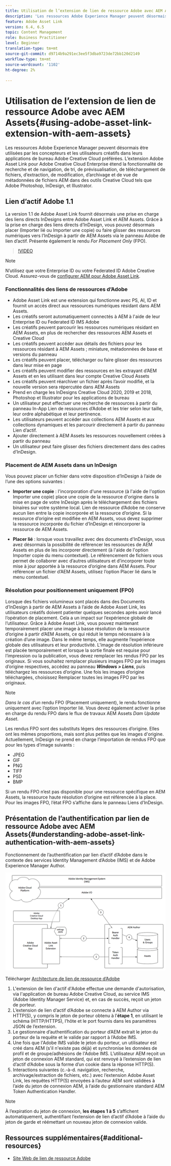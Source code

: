 ```yaml
---
title: Utilisation de l’extension de lien de ressource Adobe avec AEM Assets
description: 'Les ressources Adobe Experience Manager peuvent désormais être utilisées par les concepteurs et les utilisateurs créatifs dans leurs applications de bureau Adobe Creative Cloud préférées. L’extension Adobe Asset Link pour Adobe Creative Cloud Enterprise étend la fonctionnalité de recherche et de navigation, de tri, de prévisualisation, de téléchargement de fichiers, d’extraction, de modification, d’archivage et de vue de métadonnées de fichiers AEM dans des outils Creative Cloud tels que Adobe Photoshop, InDesign,  et Illustrator. '
feature: Adobe Asset Link
version: 6.4, 6.5
topic: Content Management
role: Business Practitioner
level: Beginner
translation-type: tm+mt
source-git-commit: d9714b9a291ec3ee5f3dba9723de72bb120d2149
workflow-type: tm+mt
source-wordcount: '1102'
ht-degree: 2%

---
```



# Utilisation de l’extension de lien de ressource Adobe avec AEM Assets{#using-adobe-asset-link-extension-with-aem-assets}

Les ressources Adobe Experience Manager peuvent désormais être utilisées par les concepteurs et les utilisateurs créatifs dans leurs applications de bureau Adobe Creative Cloud préférées. L’extension Adobe Asset Link pour Adobe Creative Cloud Enterprise étend la fonctionnalité de recherche et de navigation, de tri, de prévisualisation, de téléchargement de fichiers, d’extraction, de modification, d’archivage et de vue de métadonnées de fichiers AEM dans des outils Creative Cloud tels que Adobe Photoshop, InDesign,  et Illustrator.


## Lien d’actif Adobe 1.1

La version 1.1 de Adobe Asset Link fournit désormais une prise en charge des liens directs InDesigns entre Adobe Asset Link et AEM Assets. Grâce à la prise en charge des liens directs d’InDesign, vous pouvez désormais placer (Importer lié ou Importer une copie) ou faire glisser des ressources numériques vers l’InDesign à partir de AEM Assets via le panneau Adobe de lien d’actif. Présente également le rendu *For Placement Only* (FPO).

>[!VIDEO](https://video.tv.adobe.com/v/28988/?quality=12&learn=on)

>[!NOTE]
>
>N’utilisez que votre Enterprise ID ou votre Federated ID Adobe Creative Cloud. Assurez-vous de [configurer AEM pour Adobe Asset Link](https://helpx.adobe.com/fr/enterprise/admin-guide.html/enterprise/using/adobe-asset-link.ug.html).


### Fonctionnalités des liens de ressources d’Adobe

* Adobe Asset Link est une extension qui fonctionne avec PS, AI, ID et fournit un accès direct aux ressources numériques résidant dans AEM Assets.
* Les créatifs seront automatiquement connectés à AEM à l&#39;aide de leur Enterprise ID ou Federated ID IMS Adobe
* Les créatifs peuvent parcourir les ressources numériques résidant en AEM Assets, en plus de rechercher des ressources AEM Assets et Creative Cloud
* Les créatifs peuvent accéder aux détails des fichiers pour les ressources résidant à AEM Assets ; miniature, métadonnées de base et versions du panneau
* Les créatifs peuvent placer, télécharger ou faire glisser des ressources dans leur mise en page
* Les créatifs peuvent modifier des ressources en les extrayant d’AEM Assets et en les utilisant dans leur compte Creative Cloud Assets
* Les créatifs peuvent réarchiver un fichier après l’avoir modifié, et la nouvelle version sera répercutée dans AEM Assets
* Prend en charge les InDesigns Creative Cloud 2020, 2019 et 2018, Photoshop et Illustrator pour les applications de bureau
* Un utilisateur peut effectuer une recherche de ressources à partir du panneau In-App Lien de ressources d’Adobe et les trier selon leur taille, leur ordre alphabétique et leur pertinence.
* Les utilisateurs peuvent accéder aux collections AEM Assets et aux collections dynamiques et les parcourir directement à partir du panneau Lien d’actif.
* Ajouter directement à AEM Assets les ressources nouvellement créées à partir du panneau
* Un utilisateur peut faire glisser des fichiers directement dans des cadres d’InDesign.

### Placement de AEM Assets dans un InDesign

Vous pouvez placer un fichier dans votre disposition d’InDesign à l’aide de l’une des options suivantes :

* **Importer une copie**  : l&#39;incorporation d&#39;une ressource (à l&#39;aide de l&#39;option Importer une copie) place une copie de la ressource d&#39;origine dans la mise en page de votre InDesign après le téléchargement des fichiers binaires sur votre système local. Lien de ressource d’Adobe ne conserve aucun lien entre la copie incorporée et la ressource d’origine. Si la ressource d’origine est modifiée en AEM Assets, vous devez supprimer la ressource incorporée du fichier d’InDesign et réincorporer la ressource de AEM Assets.

* **Placer lié**  : lorsque vous travaillez avec des documents d&#39;InDesign, vous avez désormais la possibilité de référencer les ressources de AEM Assets en plus de les incorporer directement (à l&#39;aide de l&#39;option Importer copie du menu contextuel). Le référencement de fichiers vous permet de collaborer avec d’autres utilisateurs et d’incorporer toute mise à jour apportée à la ressource d’origine dans AEM Assets. Pour référencer un fichier d’AEM Assets, utilisez l’option Placer lié dans le menu contextuel.

### Résolution pour positionnement uniquement (FPO)

Lorsque des fichiers volumineux sont placés dans des Documents d’InDesign à partir de AEM Assets à l’aide de Adobe Asset Link, les utilisateurs créatifs doivent patienter quelques secondes après avoir lancé l’opération de placement. Cela a un impact sur l’expérience globale de l’utilisateur. Grâce à Adobe Asset Link, vous pouvez maintenant temporairement placer une image à basse résolution de la ressource d’origine à partir d’AEM Assets, ce qui réduit le temps nécessaire à la création d’une image. Dans le même temps, elle augmente l’expérience globale des utilisateurs et leur productivité. L’image de résolution inférieure est placée temporairement et lorsque la sortie finale est requise pour l’impression ou la publication, vous devez remplacer les rendus FPO par les originaux. Si vous souhaitez remplacer plusieurs images FPO par les images d’origine respectives, accédez au panneau **_Windows > Liens_**, puis téléchargez les ressources d’origine. Une fois les images d’origine téléchargées, choisissez Remplacer toutes les images FPO par les originaux.

>[!NOTE]
>
> *Dans le cas d’un* rendu FPO (Placement uniquement), le rendu fonctionne uniquement avec l’option Importer lié. Vous devez également activer la prise en charge du rendu FPO dans le flux de travaux AEM Assets *Dam Update Asset*.

Les rendus FPO sont des substituts légers des ressources d’origine. Elles ont les mêmes proportions, mais sont plus petites que les images d&#39;origine. Actuellement, InDesign ne prend en charge l’importation de rendus FPO que pour les types d’image suivants :

* JPEG
* GIF
* PNG
* TIFF
* PSD
* BMP

Si un rendu FPO n’est pas disponible pour une ressource spécifique en AEM Assets, la ressource haute résolution d’origine est référencée à la place. Pour les images FPO, l’état FPO s’affiche dans le panneau Liens d’InDesign.

## Présentation de l’authentification par lien de ressource Adobe avec AEM Assets{#understanding-adobe-asset-link-authentication-with-aem-assets}

Fonctionnement de l’authentification par lien d’actif d’Adobe dans le contexte des services Identity Management d’Adobe (IMS) et de Adobe Experience Manager Author.

![Architecture des liens de ressources d’Adobe](assets/adobe-asset-link-article-understand.png)

Télécharger [Architecture de lien de ressource d’Adobe](assets/adobe-asset-link-article-understand-1.png)

1. L&#39;extension de lien d&#39;actif d&#39;Adobe effectue une demande d&#39;autorisation, via l&#39;application de bureau Adobe Creative Cloud, au service IMS (Adobe Identity Manager Service) et, en cas de succès, reçoit un jeton de porteur.
2. L’extension de lien d’actif d’Adobe se connecte à AEM Author via HTTP(S), y compris le jeton de porteur obtenu à l’**étape 1**, en utilisant le schéma (HTTP/HTTPS), l’hôte et le port fournis dans les paramètres JSON de l’extension.
3. Le gestionnaire d’authentification du porteur d’AEM extrait le jeton du porteur de la requête et le valide par rapport à l’Adobe IMS.
4. Une fois que l&#39;Adobe IMS valide le jeton du porteur, un utilisateur est créé dans AEM (s&#39;il n&#39;existe pas déjà) et synchronise les données de profil et de groupe/adhésions de l&#39;Adobe IMS. L’utilisateur AEM reçoit un jeton de connexion AEM standard, qui est renvoyé à l’extension de lien d’actif d’Adobe sous la forme d’un cookie dans la réponse HTTP(S).
5. Interactions suivantes (c.-à-d. navigation, recherche, archivage/extraction de fichiers, etc.) avec l’extension Adobe Asset Link, les requêtes HTTP(S) envoyées à l’auteur AEM sont validées à l’aide du jeton de connexion AEM, à l’aide du gestionnaire standard AEM Token Authentication Handler.

>[!NOTE]
>
>À l’expiration du jeton de connexion, **les étapes 1 à 5** s’affichent automatiquement, authentifiant l’extension de lien d’actif d’Adobe à l’aide du jeton de garde et réémettant un nouveau jeton de connexion valide.

## Ressources supplémentaires{#additional-resources}

* [Site Web de lien de ressource Adobe](https://www.adobe.com/creativecloud/business/enterprise/adobe-asset-link.html)